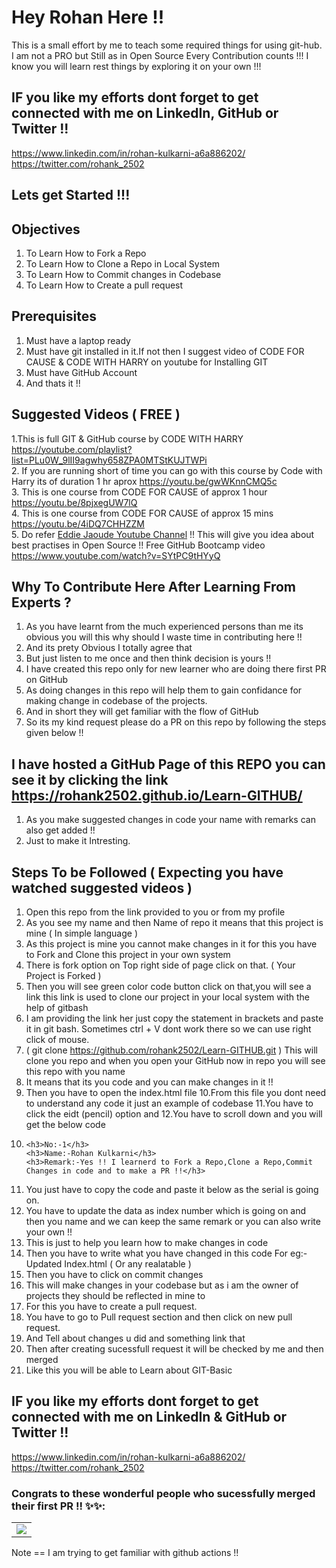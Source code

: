 # Hey Rohan Here !!
  This is a small effort by me to teach some required things for using git-hub.
  I am not a PRO but Still as in Open Source Every Contribution counts !!!
  I know you will learn rest things by exploring it on your own !!!
  
 ## IF you like my efforts dont forget to get connected with me on LinkedIn, GitHub or Twitter !!
 https://www.linkedin.com/in/rohan-kulkarni-a6a886202/<br>
 https://twitter.com/rohank_2502
 
## Lets get Started !!!

## Objectives 
1. To Learn How to Fork a Repo 
2. To Learn How to  Clone a Repo in Local System 
3. To Learn How to Commit changes in Codebase 
4. To Learn How to Create a pull request 

## Prerequisites 
1. Must have a laptop ready
2. Must have git installed in it.If not then I suggest video of CODE FOR CAUSE & CODE WITH HARRY on youtube  for Installing GIT
3. Must have GitHub Account 
4. And thats it !!

## Suggested Videos ( FREE ) 
1.This is full GIT & GitHub course by CODE WITH HARRY  https://youtube.com/playlist?list=PLu0W_9lII9agwhy658ZPA0MTStKUJTWPi   
2. If you are running short of time you can go with this course by Code with Harry its of duration 1 hr aprox https://youtu.be/gwWKnnCMQ5c   
3. This is one course from CODE FOR CAUSE of approx 1 hour https://youtu.be/8pjxegUW7lQ<br>
4. This is one course from CODE FOR CAUSE of approx 15 mins https://youtu.be/4iDQ7CHHZZM<br>
5. Do refer [Eddie Jaoude Youtube Channel](http://youtube.com/eddiejaoude) !! This will give you idea about best practises in Open Source !! Free GitHub Bootcamp video https://www.youtube.com/watch?v=SYtPC9tHYyQ

## Why To Contribute Here After Learning From Experts ?
1. As you have learnt from the much experienced persons than me its obvious you will this why should I waste time in contributing here !!
2. And its prety Obvious I totally agree that 
3. But just listen to me once and then think decision is  yours !!
4. I have created this repo only for new learner who are doing there first PR on GitHub
5. As doing changes in this repo will help them to gain confidance for making change in codebase of the projects.
6. And in short  they will get familiar with the  flow of GitHub
7. So its my kind request please do a PR on this repo by following the steps given below !!

## I have hosted a GitHub Page of this REPO you can see it by clicking the link <br>https://rohank2502.github.io/Learn-GITHUB/
1. As you make suggested changes in code your name with remarks can also get added !! 
2. Just to make it Intresting.

## Steps To be Followed ( Expecting you have  watched suggested videos )
1. Open this repo from the link provided to you or from my profile 
2. As you see my name and then Name of repo it means that this project is mine ( In simple language )
3. As this project is mine you  cannot make changes in it for this you have to Fork and Clone this project in your own system 
4. There is fork option on Top right side of page click on that. ( Your Project is Forked )
5. Then you will see green color code button click on that,you will see a link this link is used to clone our project in your local system with the help of gitbash
6. I am providing the link her just copy the statement in brackets and paste it in git bash. Sometimes ctrl + V dont work there  so we can use right click of mouse.
7. ( git clone https://github.com/rohank2502/Learn-GITHUB.git ) This will clone you repo and when you open your GitHub now in repo you will see this repo with you name 
8. It means that its you code and you can make changes in it !!
9. Then you have  to open the index.html file 
10.From this file you dont need to understand any code it just an example of codebase
11.You have to click the eidt (pencil) option and 
12.You have  to scroll down and you will get the below code 
13. 
        <h3>No:-1</h3>
        <h3>Name:-Rohan Kulkarni</h3> 
        <h3>Remark:-Yes !! I learnerd to Fork a Repo,Clone a Repo,Commit Changes in code and to make a PR !!</h3>
 13. You just have to copy the code and paste it below as the serial is going on.
 14. You have to update the data as index number which is going on and then you name and we can keep the same remark or you can also write your own !!
 15. This is just to help you learn how to make changes in code 
 16. Then you have to write what you have changed in this code For eg:- Updated Index.html ( Or any realatable )
 17. Then you have to click on commit changes 
 18. This will make changes in your codebase but as i am the owner of projects they should be reflected in mine to 
 19. For this you have to create a pull request.
 20. You have to go to Pull request section and then click on new pull request. 
 21. And Tell about changes u did and something link that 
 22. Then after creating sucessfull request it will be checked by me and then merged
 23. Like this you will be able to  Learn about GIT-Basic 
 
 ## IF you like my efforts dont forget to get connected with me on LinkedIn & GitHub or Twitter !!
 https://www.linkedin.com/in/rohan-kulkarni-a6a886202/<br>
 https://twitter.com/rohank_2502
 
 
 
### Congrats to these wonderful people who sucessfully merged their first PR !! ✨✨:

<table>
	<tr>
		<td>
			<a href="https://github.com/ rohank2502 /
Learn-GITHUB/graphs/contributors">
  				<a href="https://github.com/rohank2502/Learn-GITHUB/graphs/contributors">
  <img src="https://contrib.rocks/image?repo=rohank2502/Learn-GITHUB" />
</a>
			</a>
		</td>
	</tr>
</table>

Note == I am trying to get familiar with github actions !!
